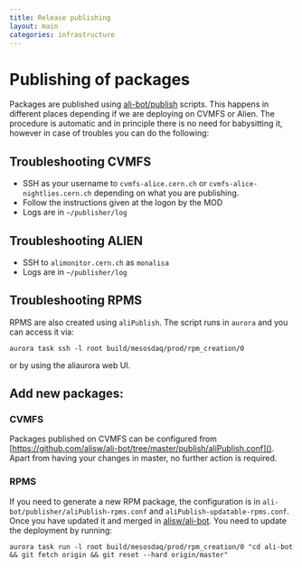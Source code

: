 ```yaml
---
title: Release publishing
layout: main
categories: infrastructure
---
```

# Publishing of packages

Packages are published using [ali-bot/publish](https://github.com/alisw/ali-bot/tree/master/publish) scripts. 
This happens in different places depending if we are deploying on CVMFS or Alien. The procedure
is automatic and in principle there is no need for babysitting it, however in
case of troubles you can do the following:

## Troubleshooting CVMFS

* SSH as your username to `cvmfs-alice.cern.ch` or
  `cvmfs-alice-nightlies.cern.ch` depending on
  what you are publishing.
* Follow the instructions given at the logon by the MOD
* Logs are in `~/publisher/log`

## Troubleshooting ALIEN

* SSH to `alimonitor.cern.ch` as `monalisa`
* Logs are in `~/publisher/log`

## Troubleshooting RPMS

RPMS are also created using `aliPublish`. The script runs in `aurora` and you can access it via:

```
aurora task ssh -l root build/mesosdaq/prod/rpm_creation/0
```

or by using the aliaurora web UI. 

## Add new packages:

### CVMFS

Packages published on CVMFS can be configured from [https://github.com/alisw/ali-bot/tree/master/publish/aliPublish.conf](). Apart from having your changes in master, no further action is required.

### RPMS

If you need to generate a new RPM package, the configuration is in `ali-bot/publisher/aliPublish-rpms.conf` and `aliPublish-updatable-rpms.conf`. Once you have updated it and merged in [alisw/ali-bot](https://github.com/alisw/ali-bot). You need to update the deployment by running:

```
aurora task run -l root build/mesosdaq/prod/rpm_creation/0 "cd ali-bot && git fetch origin && git reset --hard origin/master"
```

